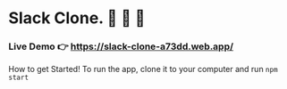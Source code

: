 # Slack Clone. 🚀 🚀 🚀 

### Live Demo 👉  https://slack-clone-a73dd.web.app/



How to get Started!
To run the app, clone it to your computer and run `npm start`




